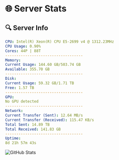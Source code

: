 # 🌐 Server Stats
## 🔍 Server Info
```yaml
CPU: Intel(R) Xeon(R) CPU E5-2699 v4 @ 1312.23MHz
CPU Usage: 0.90%
Cores: 44P | 88T
-----------------------------------
Memory:
Current Usage: 144.60 GB/503.74 GB
Available: 355.70 GB
-----------------------------------
Disk:
Current Usage: 59.32 GB/1.71 TB
Free: 1.57 TB
-----------------------------------
GPU:
No GPU detected
-----------------------------------
Network:
Current Transfer (Sent): 12.64 MB/s
Current Transfer (Received): 115.47 KB/s
Total Sent: 14.89 TB
Total Received: 141.83 GB
-----------------------------------
Uptime:
8d 21h 57m 43s
```
![GitHub Stats](https://img.shields.io/badge/Updated-2025-03-16_19:20:32-blue)